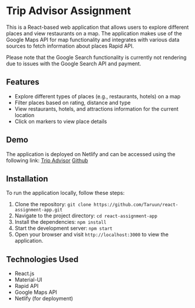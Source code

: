 # Trip Advisor Assignment

This is a React-based web application that allows users to explore different places and view restaurants on a map. The application makes use of the Google Maps API for map functionality and integrates with various data sources to fetch information about places Rapid API.

Please note that the Google Search functionality is currently not rendering due to issues with the Google Search API and payment.

## Features

- Explore different types of places (e.g., restaurants, hotels) on a map
- Filter places based on rating, distance and type
- View restaurants, hotels, and attractions information for the current location
- Click on markers to view place details


## Demo

The application is deployed on Netlify and can be accessed using the following link: 
[Trip Advisor](https://trip-advisor-app.netlify.app/)
[Github](https://trip-advisor-app.netlify.app/)

## Installation

To run the application locally, follow these steps:

1. Clone the repository: `git clone https://github.com/Taruun/react-assignment-app.git`
2. Navigate to the project directory: `cd react-assignment-app`
3. Install the dependencies: `npm install`
4. Start the development server: `npm start`
5. Open your browser and visit `http://localhost:3000` to view the application.

## Technologies Used

- React.js
- Material-UI
- Rapid API
- Google Maps API
- Netlify (for deployment)

